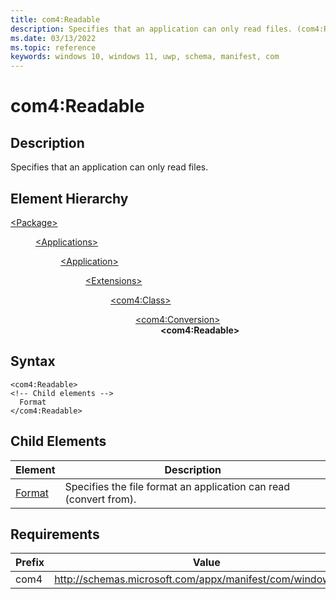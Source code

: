 ```yaml
---
title: com4:Readable
description: Specifies that an application can only read files. (com4:Readable)
ms.date: 03/13/2022
ms.topic: reference
keywords: windows 10, windows 11, uwp, schema, manifest, com
---
```


# com4:Readable



## Description
Specifies that an application can only read files.



## Element Hierarchy
<dl><dt><a href = "element-package.md">&lt;Package&gt;</a></dt>
<dd>
<dl><dt><a href = "element-applications.md">&lt;Applications&gt;</a></dt>
<dd>
<dl><dt><a href = "element-application.md">&lt;Application&gt;</a></dt>
<dd>
<dl><dt><a href = "element-1-extensions.md">&lt;Extensions&gt;</a></dt>
<dd>
<dl><dt><a href = "element-com4-class.md">&lt;com4:Class&gt;</a></dt>
<dd>
<dl><dt><a href = "element-com4-conversion.md">&lt;com4:Conversion&gt;</a></dt>
<dd>
<b>&lt;com4:Readable&gt;</b>
</dd>
</dl>
</dd>
</dl>
</dd>
</dl>
</dd>
</dl>
</dd>
</dl>
</dd>
</dl>

## Syntax
```syntax
<com4:Readable>
<!-- Child elements -->
  Format
</com4:Readable>
```




## Child Elements

| Element | Description |
| -----------| -------------|
| [Format](element-com4-format.md) | Specifies the file format an application can read (convert from). |

## Requirements
| Prefix | Value |
| ---------------| -------------------------------------------------------------|
| com4 | http://schemas.microsoft.com/appx/manifest/com/windows10/4 |
